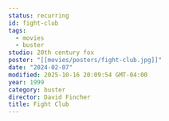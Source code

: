 ```yaml
---
status: recurring
id: fight-club
tags:
  - movies
  - buster
studio: 20th century fox
poster: "[[movies/posters/fight-club.jpg]]"
date: "2024-02-07"
modified: 2025-10-16 20:09:54 GMT-04:00
year: 1999
category: buster
director: David Fincher
title: Fight Club
---
```

